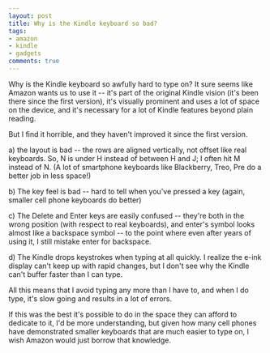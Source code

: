 ```yaml
---
layout: post
title: Why is the Kindle keyboard so bad?
tags:
- amazon
- kindle
- gadgets
comments: true
---
```

Why is the Kindle keyboard so awfully hard to type on? It sure seems like
Amazon wants us to use it -- it's part of the original Kindle vision (it's
been there since the first version), it's visually prominent and uses a lot of
space on the device, and it's necessary for a lot of Kindle features beyond
plain reading.

But I find it horrible, and they haven't improved it since the first version.

a) the layout is bad -- the rows are aligned vertically, not offset like real
keyboards. So, N is under H instead of between H and J; I often hit M instead
of N. (A lot of smartphone keyboards like Blackberry, Treo, Pre do a better
job in less space!)

b) The key feel is bad -- hard to tell when you've pressed a key (again,
smaller cell phone keyboards do better)

c) The Delete and Enter keys are easily confused -- they're both in the wrong
position (with respect to real keyboards), and enter's symbol looks almost
like a backspace symbol -- to the point where even after years of using it, I
still mistake enter for backspace.

d) The Kindle drops keystrokes when typing at all quickly. I realize the e-ink
display can't keep up with rapid changes, but I don't see why the Kindle can't
buffer faster than I can type.

All this means that I avoid typing any more than I have to, and when I do
type, it's slow going and results in a lot of errors.

If this was the best it's possible to do in the space they can afford to
dedicate to it, I'd be more understanding, but given how many cell phones have
demonstrated smaller keyboards that are much easier to type on, I wish Amazon
would just borrow that knowledge.

